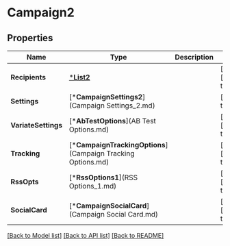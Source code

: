 # Campaign2

## Properties
Name | Type | Description | Notes
------------ | ------------- | ------------- | -------------
**Recipients** | [***List2**](List_2.md) |  | [optional] [default to null]
**Settings** | [***CampaignSettings2**](Campaign Settings_2.md) |  | [default to null]
**VariateSettings** | [***AbTestOptions**](AB Test Options.md) |  | [optional] [default to null]
**Tracking** | [***CampaignTrackingOptions**](Campaign Tracking Options.md) |  | [optional] [default to null]
**RssOpts** | [***RssOptions1**](RSS Options_1.md) |  | [optional] [default to null]
**SocialCard** | [***CampaignSocialCard**](Campaign Social Card.md) |  | [optional] [default to null]

[[Back to Model list]](../README.md#documentation-for-models) [[Back to API list]](../README.md#documentation-for-api-endpoints) [[Back to README]](../README.md)

